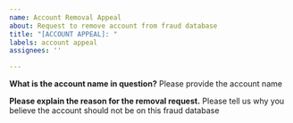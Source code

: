 ```yaml
---
name: Account Removal Appeal
about: Request to remove account from fraud database
title: "[ACCOUNT APPEAL]: "
labels: account appeal
assignees: ''

---
```


**What is the account name in question?**
Please provide the account name

**Please explain the reason for the removal request.**
Please tell us why you believe the account should not be on this fraud database
